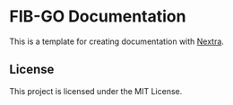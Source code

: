 # FIB-GO Documentation

This is a template for creating documentation with [Nextra](https://nextra.site).



## License

This project is licensed under the MIT License.

